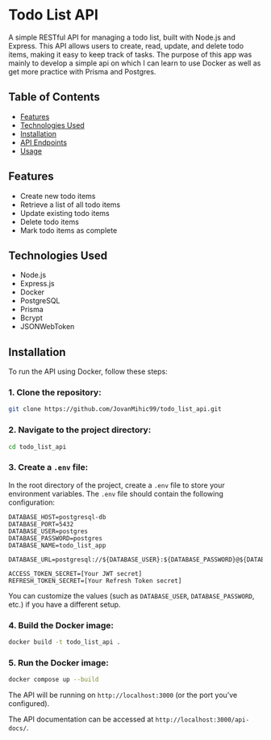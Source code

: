# Todo List API

A simple RESTful API for managing a todo list, built with Node.js and Express. This API allows users to create, read, update, and delete todo items, making it easy to keep track of tasks.
The purpose of this app was mainly to develop a simple api on which I can learn to use Docker as well as get more practice with Prisma and Postgres. 

## Table of Contents

- [Features](#features)
- [Technologies Used](#technologies-used)
- [Installation](#installation)
- [API Endpoints](#api-endpoints)
- [Usage](#usage)

## Features

- Create new todo items
- Retrieve a list of all todo items
- Update existing todo items
- Delete todo items
- Mark todo items as complete

## Technologies Used

- Node.js
- Express.js
- Docker
- PostgreSQL
- Prisma
- Bcrypt
- JSONWebToken


## Installation

To run the API using Docker, follow these steps:

### 1. Clone the repository:

```bash
git clone https://github.com/JovanMihic99/todo_list_api.git
```

### 2. Navigate to the project directory:

```bash
cd todo_list_api
```

### 3. Create a `.env` file:

In the root directory of the project, create a `.env` file to store your environment variables. The `.env` file should contain the following configuration:

```env
DATABASE_HOST=postgresql-db
DATABASE_PORT=5432
DATABASE_USER=postgres
DATABASE_PASSWORD=postgres
DATABASE_NAME=todo_list_app

DATABASE_URL=postgresql://${DATABASE_USER}:${DATABASE_PASSWORD}@${DATABASE_HOST}:${DATABASE_PORT}/${DATABASE_NAME}

ACCESS_TOKEN_SECRET=[Your JWT secret]
REFRESH_TOKEN_SECRET=[Your Refresh Token secret]
```

You can customize the values (such as `DATABASE_USER`, `DATABASE_PASSWORD`, etc.) if you have a different setup.

### 4. Build the Docker image:

```bash
docker build -t todo_list_api .
```

### 5. Run the Docker image:

```bash
docker compose up --build
```

The API will be running on `http://localhost:3000` (or the port you’ve configured).

The API documentation can be accessed at `http://localhost:3000/api-docs/`.
